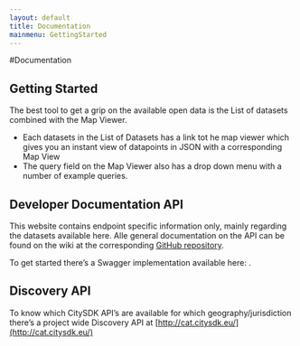 ```yaml
---
layout: default
title: Documentation
mainmenu: GettingStarted
---
```


#Documentation

## Getting Started

The best tool to get a grip on the available open data is the List of datasets<link> combined with the Map Viewer<link>.

- Each datasets in the List of Datasets has a link tot he map viewer which gives you an instant view of datapoints in JSON with a corresponding Map View
- The query field on the Map Viewer also has a drop down menu with a number of example queries. 
 
## Developer Documentation API
This website contains endpoint specific information only, mainly regarding the datasets available here. Alle general documentation on the API can be found on the wiki at the corresponding [GitHub repository](https://github.com/waagsociety/citysdk-ld).
 
To get started there’s a Swagger implementation available here: <link>.
 
## Discovery API
To know which CitySDK API’s are available for which geography/jurisdiction there’s a project wide Discovery API at [http://cat.citysdk.eu/](http://cat.citysdk.eu/)